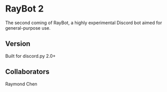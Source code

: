 # RayBot 2

The second coming of RayBot, a highly experimental Discord bot aimed for general-purpose use.

Version
-------
Built for discord.py 2.0+

Collaborators
-----
Raymond Chen